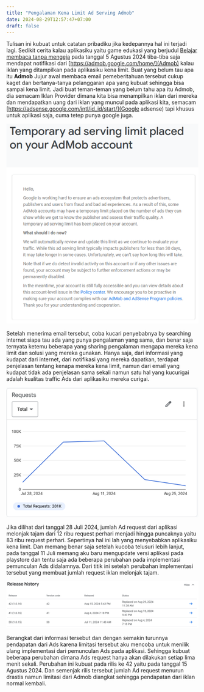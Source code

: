 ```yaml
---
title: "Pengalaman Kena Limit Ad Serving Admob"
date: 2024-08-29T12:57:47+07:00
draft: false
---
```


Tulisan ini kubuat untuk catatan pribadiku jika kedepannya hal ini terjadi lagi. Sedikit cerita kalau aplikasiku yaitu game edukasi yang berjudul [Belajar membaca tanpa mengeja](https://play.google.com/store/apps/details?id=com.aplikasihebat.baca_app&pcampaignid=web_share) pada tanggal 5 Agustus 2024 tiba-tiba saja mendapat notifikasi dari [https://admob.google.com/home/](Admob) kalau iklan yang ditampilkan pada aplikasiku kena limit. Buat yang belum tau apa itu **Admob** Jujur awal membaca email pemeberitahuan tersebut cukup kaget dan bertanya-tanya pelanggaran apa yang kubuat sehingga bisa sampai kena limit. Jadi buat teman-teman yang belum tahu apa itu Admob, dia semacam Iklan Provider dimana kita bisa menampilkan iklan dari mereka dan mendapatkan uang dari iklan yang muncul pada aplikasi kita, semacam [https://adsense.google.com/intl/id_id/start/](Google adsense) tapi khusus untuk aplikasi saja, cuma tetep punya google juga.

![Email notifikasi dari Admob](/admob_limit.PNG)

Setelah menerima email tersebut, coba kucari penyebabnya by searching internet siapa tau ada yang punya pengalaman yang sama, dan benar saja ternyata ketemu beberapa yang sharing pengalaman mengapa mereka kena limit dan solusi yang mereka gunakan. Hanya saja, dari informasi yang kudapat dari internet, dari notifikasi yang mereka dapatkan, terdapat penjelasan tentang kenapa mereka kena limit, namun dari email yang kudapat tidak ada penjelasan sama sekali namun satu hal yang kucurigai adalah kualitas traffic Ads dari aplikasiku mereka curigai.

![Ad request dari aplikasiku](/ad_request.PNG)

Jika dilihat dari tanggal 28 Juli 2024, jumlah Ad request dari aplikasi melonjak tajam dari 12 ribu request perhari menjadi hingga puncaknya yaitu 83 ribu request perhari. Sepertinya hal ini lah yang menyebabkan aplikasiku kena limit. Dan memang benar saja setelah kucoba telusuri lebih lanjut, pada tanggal 11 Juli memang aku baru mengupdate versi aplikasi pada playstore dan tentu saja ada beberapa perubahan pada implementasi pemunculan Ads didalamnya. Dari titik ini setelah perubahan implementasi tersebut yang membuat jumlah request iklan melonjak tajam.

![Tanggal rilis aplikasi](/release_history.PNG)

Berangkat dari informasi tersebut dan dengan semakin turunnya pendapatan dari Ads karena limitasi tersebut aku mencoba untuk menilik ulang implementasi dari pemunculan Ads pada aplikasi. Sehingga kubuat beberapa perubahan dimana Ads request hanya akan dilakukan setiap lima menit sekali. Perubahan ini kubuat pada rilis ke 42 yaitu pada tanggal 15 Agustus 2024. Dan semenjak rilis tersebut jumlah Ad request menurun drastis namun limitasi dari Admob diangkat sehingga pendapatan dari iklan normal kembali.
